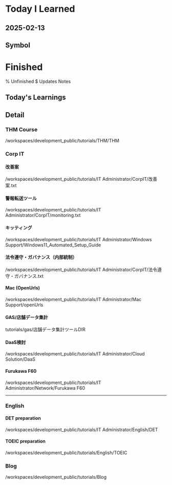 # Today I Learned

## 2025-02-13

## Symbol
# Finished
% Unfinished
$ Updates Notes


## Today's Learnings
## Detail
### THM Course
/workspaces/development_public/tutorials/THM/THM

### Corp IT
#### 改善案
/workspaces/development_public/tutorials/IT Administrator/CorpIT/改善案.txt

#### 警報転送ツール
/workspaces/development_public/tutorials/IT Administrator/CorpIT/monitoring.txt

#### キッティング
/workspaces/development_public/tutorials/IT Administrator/Windows Support/Windows11_Automated_Setup_Guide

#### 法令遵守・ガバナンス（内部統制）
/workspaces/development_public/tutorials/IT Administrator/CorpIT/法令遵守・ガバナンス.txt

#### Mac (OpenUrls)
/workspaces/development_public/tutorials/IT Administrator/Mac Support/openUrls

#### GAS/店舗データ集計
tutorials/gas/店舗データ集計ツールDIR

#### DaaS検討
/workspaces/development_public/tutorials/IT Administrator/Cloud Solution/DaaS

#### Furukawa F60
/workspaces/development_public/tutorials/IT Administrator/Network/Furukawa F60

---

### English
#### DET preparation
/workspaces/development_public/tutorials/IT Administrator/English/DET

#### TOEIC preparation
/workspaces/development_public/tutorials/English/TOEIC

### Blog
/workspaces/development_public/tutorials/Blog



